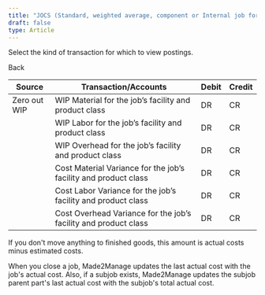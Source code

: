 ```yaml
---
title: "JOCS (Standard, weighted average, component or Internal job for stock)"
draft: false
type: Article
---
```


Select the kind of transaction for which to view postings. 

Back

| Source         | Transaction/Accounts                                            | Debit | Credit |
|----------------|-----------------------------------------------------------------|-------|--------|
| Zero out WIP | WIP Material for the job’s facility and product class           | DR    | CR     |
|                | WIP Labor for the job’s facility and product class              | DR    | CR     |
|                | WIP Overhead for the job’s facility and product class           | DR    | CR     |
|                | Cost Material Variance for the job’s facility and product class | DR    | CR     |
|                | Cost Labor Variance for the job’s facility and product class    | DR    | CR     |
|                | Cost Overhead Variance for the job’s facility and product class | DR    | CR     |

 If you don't move anything to finished goods, this amount is actual costs minus estimated costs.

When you close a job, Made2Manage updates the last actual cost with the job's actual cost. Also, if a subjob exists, Made2Manage updates the subjob parent part's last actual cost with the subjob's total actual cost.